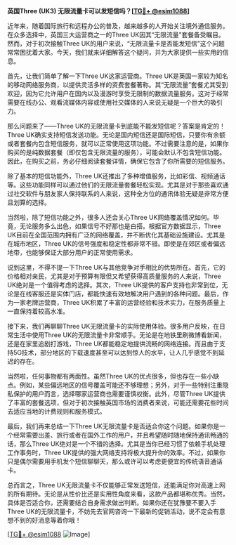 **英国Three (UK3) 无限流量卡可以发短信吗？[[TG💪+ @esim1088](https://t.me/s/esim1088)]**

近年来，随着国际旅行和远程办公的普及，越来越多的人开始关注境外通信服务。在众多选择中，英国三大运营商之一的Three UK因其“无限流量”套餐备受瞩目。然而，对于初次接触Three UK的用户来说，“无限流量卡是否能发短信”这个问题常常困扰着大家。今天，我们就来详细解答这个疑问，并为大家提供一些实用的信息。

首先，让我们简单了解一下Three UK这家运营商。Three UK是英国一家较为知名的移动网络服务商，以提供灵活多样的资费套餐著称。其“无限流量”套餐尤其受到欢迎，因为它允许用户在国内以及漫游时享受无限制的数据流量服务。这对于经常需要在线办公、观看流媒体内容或使用社交媒体的人来说无疑是一个巨大的吸引力。

那么问题来了——Three UK的无限流量卡到底能不能发短信呢？答案是肯定的！Three UK确实支持短信发送功能。无论是国内短信还是国际短信，只要你有余额或者套餐内包含短信服务，就可以正常使用这项功能。不过需要注意的是，如果你购买的是纯数据套餐（即仅包含无限流量的服务），可能会默认不包含短信功能。因此，在购买之前，务必仔细阅读套餐详情，确保它包含了你所需要的短信服务。

除了基本的短信功能外，Three UK还推出了多种增值服务，比如彩信、视频通话等。这些功能同样可以通过他们的无限流量套餐轻松实现。尤其是对于那些喜欢通过社交软件与朋友家人保持联系的人来说，这种全方位的通讯体验无疑是非常方便且划算的选择。

当然啦，除了短信功能之外，很多人还会关心Three UK网络覆盖情况如何。毕竟，无论服务多么出色，如果信号不好那也是白搭。根据官方数据显示，Three UK目前在全国范围内拥有广泛的网络覆盖，并不断优化其基础设施建设。尤其是在城市地区，Three UK的信号强度和稳定性都非常不错。即使是在郊区或者偏远地带，也能够保证大部分用户的正常使用需求。

说到这里，不得不提一下Three UK与其他竞争对手相比的优势所在。首先，它的价格相对亲民，尤其是对于预算有限但又希望获得高质量服务的人来说，Three UK绝对是一个值得考虑的选择。其次，Three UK提供的客户支持也非常到位，无论是在线客服还是实体门店，都能快速有效地解决用户遇到的各种问题。最后，作为一家老牌运营商，Three UK积累了丰富的运营经验和技术实力，在服务质量上一直保持着较高水准。

接下来，我们再聊聊Three UK无限流量卡的实际使用体验。很多用户反映，在日常生活中使用Three UK的无限流量卡非常顺手。无论是在地铁里刷微博看新闻，还是在家里追剧打游戏，Three UK都能稳定地提供流畅的网络连接。而且由于支持5G技术，部分地区的下载速度甚至可以达到惊人的水平，让人几乎感觉不到延迟的存在。

当然啦，任何事物都有两面性。虽然Three UK的优点很多，但也存在一些小缺点。例如，某些偏远地区的信号覆盖可能还不够理想；另外，对于一些特别注重隐私保护的用户而言，选择哪家运营商也需要谨慎权衡。此外，尽管Three UK提供了丰富的套餐选项，但对于初次接触英国市场的消费者来说，可能还需要花些时间去适应当地的计费规则和服务模式。

最后，我们再来总结一下Three UK无限流量卡是否适合你这个问题。如果你是一个经常需要出差、旅行或者在国外工作的用户，并且希望随时随地保持通讯畅通的话，那么Three UK绝对是一个不错的选择。尤其是当你已经习惯了依赖手机处理工作事务时，Three UK提供的强大网络支持将极大提升你的效率。不过，如果你只是偶尔需要用手机发个短信聊聊天，那么或许可以考虑更便宜的传统语音通话卡。

总而言之，Three UK无限流量卡不仅能够正常发送短信，还能满足你对高速上网的所有期待。无论是从性价比还是实用性角度来看，这款产品都堪称优秀。当然，具体是否适合你，还需要结合自身需求做出判断。如果你还在犹豫要不要入手Three UK的无限流量卡，不妨先去官网咨询一下最新的促销活动，说不定会有意想不到的好消息等着你哦！

[[TG💪+ @esim1088](https://t.me/s/esim1088) ![Image](https://i.postimg.cc/4NQfJmqS/Snipaste-2025-05-13-00-14-12.png)]